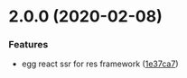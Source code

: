 # 2.0.0 (2020-02-08)


### Features

* egg react ssr for res framework ([1e37ca7](https://github.com/easy-team/egg-react-typescript-boilerplate/commit/1e37ca7))



